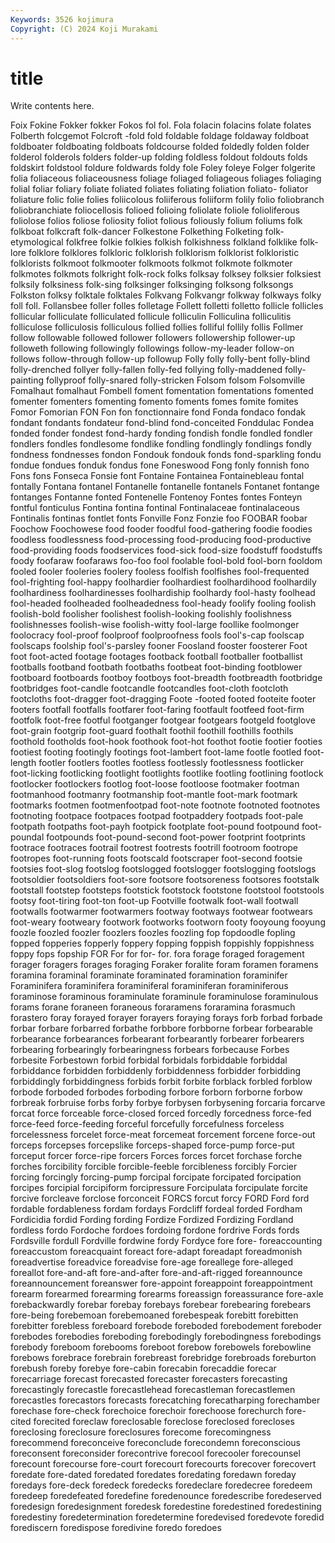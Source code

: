 ```yaml
---
Keywords: 3526 kojimura
Copyright: (C) 2024 Koji Murakami
---
```


# title

Write contents here.




Foix Fokine Fokker fokker Fokos fol fol. Fola folacin folacins
folate folates Folberth folcgemot Folcroft -fold fold foldable foldage foldaway
foldboat foldboater foldboating foldboats foldcourse folded foldedly folden folder folderol
folderols folders folder-up folding foldless foldout foldouts folds foldskirt foldstool
foldure foldwards foldy fole Foley foleye Folger folgerite folia foliaceous
foliaceousness foliage foliaged foliageous foliages foliaging folial foliar foliary foliate
foliated foliates foliating foliation foliato- foliator foliature folic folie folies
foliicolous foliiferous foliiform folily folio foliobranch foliobranchiate foliocellosis folioed folioing
foliolate foliole folioliferous foliolose folios foliose foliosity foliot folious foliously
folium foliums folk folkboat folkcraft folk-dancer Folkestone Folkething Folketing folk-etymological
folkfree folkie folkies folkish folkishness folkland folklike folk-lore folklore folklores
folkloric folklorish folklorism folklorist folkloristic folklorists folkmoot folkmooter folkmoots folkmot
folkmote folkmoter folkmotes folkmots folkright folk-rock folks folksay folksey folksier
folksiest folksily folksiness folk-sing folksinger folksinging folksong folksongs Folkston folksy
folktale folktales Folkvang Folkvangr folkway folkways folky foll foll. Follansbee
foller folles folletage Follett folletti folletto follicle follicles follicular folliculate
folliculated follicule folliculin Folliculina folliculitis folliculose folliculosis folliculous follied follies
folliful follily follis Follmer follow followable followed follower followers followership
follower-up followeth following followingly followings follow-my-leader follow-on follows follow-through follow-up
followup Folly folly folly-bent folly-blind folly-drenched follyer folly-fallen folly-fed follying
folly-maddened folly-painting follyproof folly-snared folly-stricken Folsom folsom Folsomville Fomalhaut fomalhaut
Fombell foment fomentation fomentations fomented fomenter fomenters fomenting fomento foments
fomes fomite fomites Fomor Fomorian FON Fon fon fonctionnaire fond
Fonda fondaco fondak fondant fondants fondateur fond-blind fond-conceited Fonddulac Fondea
fonded fonder fondest fond-hardy fonding fondish fondle fondled fondler fondlers
fondles fondlesome fondlike fondling fondlingly fondlings fondly fondness fondnesses fondon
Fondouk fondouk fonds fond-sparkling fondu fondue fondues fonduk fondus fone
Foneswood Fong fonly fonnish fono Fons fons Fonseca Fonsie font
Fontaine Fontainea Fontainebleau fontal fontally Fontana fontanel Fontanelle fontanelle fontanels
Fontanet fontange fontanges Fontanne fonted Fontenelle Fontenoy Fontes fontes Fonteyn
fontful fonticulus Fontina fontina fontinal Fontinalaceae fontinalaceous Fontinalis fontinas fontlet
fonts Fonville Fonz Fonzie foo FOOBAR foobar Foochow Foochowese food
fooder foodful food-gathering foodie foodies foodless foodlessness food-processing food-producing food-productive
food-providing foods foodservices food-sick food-size foodstuff foodstuffs foody foofaraw foofaraws
foo-foo fool foolable fool-bold fool-born fooldom fooled fooler fooleries foolery
fooless foolfish foolfishes fool-frequented fool-frighting fool-happy foolhardier foolhardiest foolhardihood foolhardily
foolhardiness foolhardinesses foolhardiship foolhardy fool-hasty foolhead fool-headed foolheaded foolheadedness fool-heady
foolify fooling foolish foolish-bold foolisher foolishest foolish-looking foolishly foolishness foolishnesses
foolish-wise foolish-witty fool-large foollike foolmonger foolocracy fool-proof foolproof foolproofness fools
fool's-cap foolscap foolscaps foolship fool's-parsley fooner Foosland fooster foosterer Foot
foot foot-acted footage footages footback football footballer footballist footballs footband
footbath footbaths footbeat foot-binding footblower footboard footboards footboy footboys foot-breadth
footbreadth footbridge footbridges foot-candle footcandle footcandles foot-cloth footcloth footcloths foot-dragger
foot-dragging Foote -footed footed footeite footer footers footfall footfalls footfarer
foot-faring footfault footfeed foot-firm footfolk foot-free footful footganger footgear footgears
footgeld footglove foot-grain footgrip foot-guard foothalt foothil foothill foothills foothils
foothold footholds foot-hook foothook foot-hot foothot footie footier footies footiest
footing footingly footings foot-lambert foot-lame footle footled foot-length footler footlers
footles footless footlessly footlessness footlicker foot-licking footlicking footlight footlights footlike
footling footlining footlock footlocker footlockers footlog foot-loose footloose footmaker footman
footmanhood footmanry footmanship foot-mantle foot-mark footmark footmarks footmen footmenfootpad foot-note
footnote footnoted footnotes footnoting footpace footpaces footpad footpaddery footpads foot-pale
footpath footpaths foot-payh footpick footplate foot-pound footpound foot-poundal footpounds foot-pound-second
foot-power footprint footprints footrace footraces footrail footrest footrests footrill footroom
footrope footropes foot-running foots footscald footscraper foot-second footsie footsies foot-slog
footslog footslogged footslogger footslogging footslogs footsoldier footsoldiers foot-sore footsore footsoreness
footsores footstalk footstall footstep footsteps footstick footstock footstone footstool footstools
footsy foot-tiring foot-ton foot-up Footville footwalk foot-wall footwall footwalls footwarmer
footwarmers footway footways footwear footwears foot-weary footweary footwork footworks footworn
footy fooyoung fooyung foozle foozled foozler foozlers foozles foozling fop
fopdoodle fopling fopped fopperies fopperly foppery fopping foppish foppishly foppishness
foppy fops fopship FOR For for for- for. fora forage
foraged foragement forager foragers forages foraging Foraker foralite foram foramen
foramens foramina foraminal foraminate foraminated foramination foraminifer Foraminifera foraminifera foraminiferal
foraminiferan foraminiferous foraminose foraminous foraminulate foraminule foraminulose foraminulous forams forane
foraneen foraneous foraramens foraramina forasmuch forastero foray forayed forayer forayers
foraying forays forb forbad forbade forbar forbare forbarred forbathe forbbore
forbborne forbear forbearable forbearance forbearances forbearant forbearantly forbearer forbearers forbearing
forbearingly forbearingness forbears forbecause Forbes forbesite Forbestown forbid forbidal forbidals
forbiddable forbiddal forbiddance forbidden forbiddenly forbiddenness forbidder forbidding forbiddingly forbiddingness
forbids forbit forbite forblack forbled forblow forbode forboded forbodes forboding
forbore forborn forborne forbow forbreak forbruise forbs forby forbye forbysen
forbysening forcaria forcarve forcat force forceable force-closed forced forcedly forcedness
force-fed force-feed force-feeding forceful forcefully forcefulness forceless forcelessness forcelet force-meat
forcemeat forcement forcene force-out forceps forcepses forcepslike forceps-shaped force-pump force-put
forceput forcer force-ripe forcers Forces forces forcet forchase forche forches
forcibility forcible forcible-feeble forcibleness forcibly Forcier forcing forcingly forcing-pump forcipal
forcipate forcipated forcipation forcipes forcipial forcipiform forcipressure Forcipulata forcipulate forcite
forcive forcleave forclose forconceit FORCS forcut forcy FORD Ford ford
fordable fordableness fordam fordays Fordcliff fordeal forded Fordham Fordicidia fordid
Fording fording Fordize Fordized Fordizing Fordland fordless fordo Fordoche fordoes
fordoing fordone fordrive Fords fords Fordsville fordull Fordville fordwine fordy
Fordyce fore fore- foreaccounting foreaccustom foreacquaint foreact fore-adapt foreadapt foreadmonish
foreadvertise foreadvice foreadvise fore-age foreallege fore-alleged foreallot fore-and-aft fore-and-after fore-and-aft-rigged
foreannounce foreannouncement foreanswer fore-appoint foreappoint foreappointment forearm forearmed forearming forearms
foreassign foreassurance fore-axle forebackwardly forebar forebay forebays forebear forebearing forebears
fore-being forebemoan forebemoaned forebespeak forebitt forebitten forebitter forebless foreboard forebode
foreboded forebodement foreboder forebodes forebodies foreboding forebodingly forebodingness forebodings forebody
foreboom forebooms foreboot forebow forebowels forebowline forebows forebrace forebrain forebreast
forebridge forebroads foreburton forebush foreby forebye fore-cabin forecabin forecaddie forecar
forecarriage forecast forecasted forecaster forecasters forecasting forecastingly forecastle forecastlehead forecastleman
forecastlemen forecastles forecastors forecasts forecatching forecatharping forechamber forechase fore-check forechoice
forechoir forechoose forechurch fore-cited forecited foreclaw foreclosable foreclose foreclosed forecloses
foreclosing foreclosure foreclosures forecome forecomingness forecommend foreconceive foreconclude forecondemn foreconscious
foreconsent foreconsider forecontrive forecool forecooler forecounsel forecount forecourse fore-court forecourt
forecourts forecover forecovert foredate fore-dated foredated foredates foredating foredawn foreday
foredays fore-deck foredeck foredecks foredeclare foredecree foredeem foredeep foredefeated foredefine
foredenounce foredescribe foredeserved foredesign foredesignment foredesk foredestine foredestined foredestining foredestiny
foredetermination foredetermine foredevised foredevote foredid forediscern foredispose foredivine foredo foredoes
